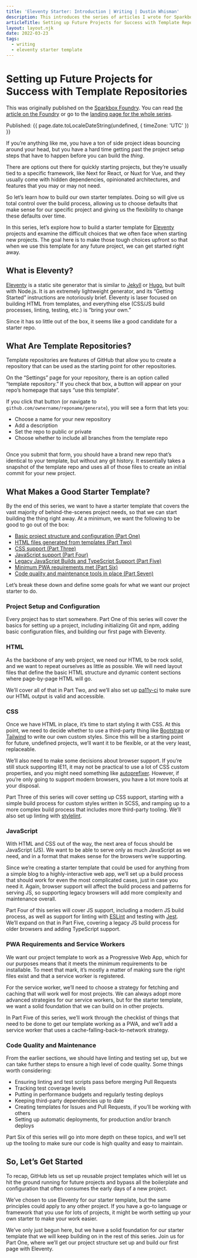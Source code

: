 ```yaml
---
title: 'Eleventy Starter: Introduction | Writing | Dustin Whisman'
description: This introduces the series of articles I wrote for Sparkbox's Foundry about how to build an Eleventy Starter Template.
articleTitle: Setting up Future Projects for Success with Template Repositories
layout: layout.njk
date: 2022-03-23
tags:
  - writing
  - eleventy starter template
---
```


# Setting up Future Projects for Success with Template Repositories

<p class="cmp-fine-print">
  This was originally published on the
  <a href="https://sparkbox.com/foundry">Sparkbox Foundry</a>.
  You can read
  <a href="https://sparkbox.com/foundry/how_to_build_github_starter_templates_for_Eleventy_to_make_your_projects_easier">the article on the Foundry</a>
  or go to the
  <a href="https://sparkbox.com/foundry/series/building_an_eleventy_starter_template">landing page for the whole series</a>.
</p>

<p class="cmp-fine-print">
  Published:
  <time datetime="{{ page.date.toISOString() }}">
    {{ page.date.toLocaleDateString(undefined, { timeZone: 'UTC' }) }}
  </time>
</p>

If you’re anything like me, you have a ton of side project ideas bouncing around your head, but you have a hard time getting past the project setup steps that have to happen before you can build the _thing_.

There are options out there for quickly starting projects, but they’re usually tied to a specific framework, like Next for React, or Nuxt for Vue, and they usually come with hidden dependencies, opinionated architectures, and features that you may or may not need.

So let’s learn how to build our own starter templates. Doing so will give us total control over the build process, allowing us to choose defaults that make sense for our specific project and giving us the flexibility to change these defaults over time.

In this series, let’s explore how to build a starter template for [Eleventy](https://www.11ty.dev/) projects and examine the difficult choices that we often face when starting new projects. The goal here is to make those tough choices upfront so that when we use this template for any future project, we can get started right away.

## What is Eleventy?

[Eleventy](https://www.11ty.dev/) is a static site generator that is similar to [Jekyll](https://jekyllrb.com/) or [Hugo](https://gohugo.io/), but built with Node.js. It is an extremely lightweight generator, and its “Getting Started” instructions are notoriously brief. Eleventy is laser focused on building HTML from templates, and everything else (CSS/JS build processes, linting, testing, etc.) is “bring your own.”

Since it has so little out of the box, it seems like a good candidate for a starter repo.

## What Are Template Repositories?

Template repositories are features of GitHub that allow you to create a repository that can be used as the starting point for other repositories.

On the “Settings” page for your repository, there is an option called “template repository.” If you check that box, a button will appear on your repo’s homepage that says “use this template”.

If you click that button (or navigate to `github.com/ownername/reponame/generate`), you will see a form that lets you:

- Choose a name for your new repository
- Add a description
- Set the repo to public or private
- Choose whether to include all branches from the template repo

<img src="/images/eleventy-series/create-from-template.png" alt="" class="cmp-article__image">

Once you submit that form, you should have a brand new repo that’s identical to your template, but without any git history. It essentially takes a snapshot of the template repo and uses all of those files to create an initial commit for your new project.

## What Makes a Good Starter Template?

By the end of this series, we want to have a starter template that covers the vast majority of behind-the-scenes project needs, so that we can start building the thing right away. At a minimum, we want the following to be good to go out of the box:

- [Basic project structure and configuration (Part One)](../eleventy-starter-structure)
- [HTML files generated from templates (Part Two)](../eleventy-starter-html)
- [CSS support (Part Three)](../eleventy-starter-css)
- [JavaScript support (Part Four)](../eleventy-starter-javascript)
- [Legacy JavaScript Builds and TypeScript Support (Part Five)](../eleventy-starter-legacy-js-and-typescript)
- [Minimum PWA requirements met (Part Six)](../eleventy-starter-pwa-support)
- [Code quality and maintenance tools in place (Part Seven)](../eleventy-starter-maintenance-and-collaboration)

Let’s break these down and define some goals for what we want our project starter to do.

### Project Setup and Configuration

Every project has to start somewhere. Part One of this series will cover the basics for setting up a project, including initializing Git and npm, adding basic configuration files, and building our first page with Eleventy.

### HTML

As the backbone of any web project, we need our HTML to be rock solid, and we want to repeat ourselves as little as possible. We will need layout files that define the basic HTML structure and dynamic content sections where page-by-page HTML will go.

We’ll cover all of that in Part Two, and we’ll also set up [pa11y-ci](https://github.com/pa11y/pa11y-ci) to make sure our HTML output is valid and accessible.

### CSS

Once we have HTML in place, it’s time to start styling it with CSS. At this point, we need to decide whether to use a third-party thing like [Bootstrap](https://getbootstrap.com/) or [Tailwind](https://tailwindcss.com/) to write our own custom styles. Since this will be a starting point for future, undefined projects, we’ll want it to be flexible, or at the very least, replaceable.

We’ll also need to make some decisions about browser support. If you’re still stuck supporting IE11, it may not be practical to use a lot of CSS custom properties, and you might need something like [autoprefixer](https://github.com/postcss/autoprefixer). However, if you’re only going to support modern browsers, you have a lot more tools at your disposal.

Part Three of this series will cover setting up CSS support, starting with a simple build process for custom styles written in SCSS, and ramping up to a more complex build process that includes more third-party tooling. We’ll also set up linting with [stylelint](https://stylelint.io/).

### JavaScript

With HTML and CSS out of the way, the next area of focus should be JavaScript (JS). We want to be able to serve only as much JavaScript as we need, and in a format that makes sense for the browsers we’re supporting.

Since we’re creating a starter template that could be used for anything from a simple blog to a highly-interactive web app, we’ll set up a build process that should work for even the most complicated cases, just in case you need it. Again, browser support will affect the build process and patterns for serving JS, so supporting legacy browsers will add more complexity and maintenance overall.

Part Four of this series will cover JS support, including a modern JS build process, as well as support for linting with [ESLint](https://eslint.org/) and testing with [Jest](https://jestjs.io/). We’ll expand on that in Part Five, covering a legacy JS build process for older browsers and adding TypeScript support.

### PWA Requirements and Service Workers

We want our project template to work as a Progressive Web App, which for our purposes means that it meets the minimum requirements to be installable. To meet that mark, it’s mostly a matter of making sure the right files exist and that a service worker is registered.

For the service worker, we’ll need to choose a strategy for fetching and caching that will work well for most projects. We can always adopt more advanced strategies for our service workers, but for the starter template, we want a solid foundation that we can build on in other projects.

In Part Five of this series, we’ll work through the checklist of things that need to be done to get our template working as a PWA, and we’ll add a service worker that uses a cache-falling-back-to-network strategy.

### Code Quality and Maintenance

From the earlier sections, we should have linting and testing set up, but we can take further steps to ensure a high level of code quality. Some things worth considering:

- Ensuring linting and test scripts pass before merging Pull Requests
- Tracking test coverage levels
- Putting in performance budgets and regularly testing deploys
- Keeping third-party dependencies up to date
- Creating templates for Issues and Pull Requests, if you’ll be working with others
- Setting up automatic deployments, for production and/or branch deploys

Part Six of this series will go into more depth on these topics, and we’ll set up the tooling to make sure our code is high quality and easy to maintain.

## So, Let’s Get Started

To recap, GitHub lets us set up reusable project templates which will let us hit the ground running for future projects and bypass all the boilerplate and configuration that often consumes the early days of a new project.

We’ve chosen to use Eleventy for our starter template, but the same principles could apply to any other project. If you have a go-to language or framework that you use for lots of projects, it might be worth setting up your own starter to make your work easier.

We’ve only just begun here, but we have a solid foundation for our starter template that we will keep building on in the rest of this series. Join us for Part One, where we’ll get our project structure set up and build our first page with Eleventy.
